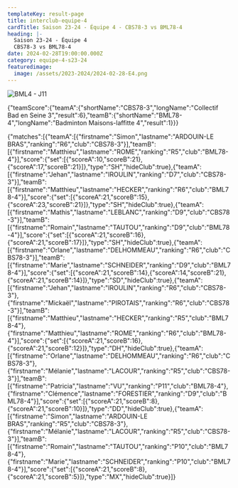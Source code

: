```yaml
---
templateKey: result-page
title: interclub-equipe-4
cardTitle: Saison 23-24 - Équipe 4 - CBS78-3 vs BML78-4 
heading: |-
  Saison 23-24 - Équipe 4
  CBS78-3 vs BML78-4
date: 2024-02-28T19:00:00.000Z
category: equipe-4-s23-24
featuredimage:
  image: /assets/2023-2024/2024-02-28-E4.png
---
```

![](/assets/2023-2024/2024-02-28-E4.png "BML4 - J11")

<teamscoreboard>{"teamScore":{"teamA":{"shortName":"CBS78-3","longName":"Collectif Bad en Seine 3","result":6},"teamB":{"shortName":"BML78-4","longName":"Badminton Maisons-laffitte 4","result":1}}}</teamscoreboard>

<scoreboard>{"matches":[{"teamA":[{"firstname":"Simon","lastname":"ARDOUIN-LE BRAS","ranking":"R6","club":"CBS78-3"}],"teamB":[{"firstname":"Matthieu","lastname":"ROME","ranking":"R5","club":"BML78-4"}],"score":{"set":[{"scoreA":10,"scoreB":21},{"scoreA":17,"scoreB":21}]},"type":"SH","hideClub":true},{"teamA":[{"firstname":"Jehan","lastname":"IROULIN","ranking":"D7","club":"CBS78-3"}],"teamB":[{"firstname":"Matthieu","lastname":"HECKER","ranking":"R6","club":"BML78-4"}],"score":{"set":[{"scoreA":21,"scoreB":15},{"scoreA":23,"scoreB":21}]},"type":"SH","hideClub":true},{"teamA":[{"firstname":"Mathis","lastname":"LEBLANC","ranking":"D9","club":"CBS78-3"}],"teamB":[{"firstname":"Romain","lastname":"TAUTOU","ranking":"D9","club":"BML78-4"}],"score":{"set":[{"scoreA":21,"scoreB":16},{"scoreA":21,"scoreB":17}]},"type":"SH","hideClub":true},{"teamA":[{"firstname":"Orlane","lastname":"DELHOMMEAU","ranking":"R6","club":"CBS78-3"}],"teamB":[{"firstname":"Marie","lastname":"SCHNEIDER","ranking":"D9","club":"BML78-4"}],"score":{"set":[{"scoreA":21,"scoreB":14},{"scoreA":14,"scoreB":21},{"scoreA":21,"scoreB":14}]},"type":"SD","hideClub":true},{"teamA":[{"firstname":"Jehan","lastname":"IROULIN","ranking":"R6","club":"CBS78-3"},{"firstname":"Mickaël","lastname":"PIROTAIS","ranking":"R6","club":"CBS78-3"}],"teamB":[{"firstname":"Matthieu","lastname":"HECKER","ranking":"R5","club":"BML78-4"},{"firstname":"Matthieu","lastname":"ROME","ranking":"R6","club":"BML78-4"}],"score":{"set":[{"scoreA":21,"scoreB":16},{"scoreA":21,"scoreB":12}]},"type":"DH","hideClub":true},{"teamA":[{"firstname":"Orlane","lastname":"DELHOMMEAU","ranking":"R6","club":"CBS78-3"},{"firstname":"Mélanie","lastname":"LACOUR","ranking":"R5","club":"CBS78-3"}],"teamB":[{"firstname":"Patricia","lastname":"VU","ranking":"P11","club":"BML78-4"},{"firstname":"Clémence","lastname":"FORESTIER","ranking":"D9","club":"BML78-4"}],"score":{"set":[{"scoreA":21,"scoreB":8},{"scoreA":21,"scoreB":10}]},"type":"DD","hideClub":true},{"teamA":[{"firstname":"Simon","lastname":"ARDOUIN-LE BRAS","ranking":"R5","club":"CBS78-3"},{"firstname":"Mélanie","lastname":"LACOUR","ranking":"R5","club":"CBS78-3"}],"teamB":[{"firstname":"Romain","lastname":"TAUTOU","ranking":"P10","club":"BML78-4"},{"firstname":"Marie","lastname":"SCHNEIDER","ranking":"P10","club":"BML78-4"}],"score":{"set":[{"scoreA":21,"scoreB":8},{"scoreA":21,"scoreB":5}]},"type":"MX","hideClub":true}]}</scoreboard>